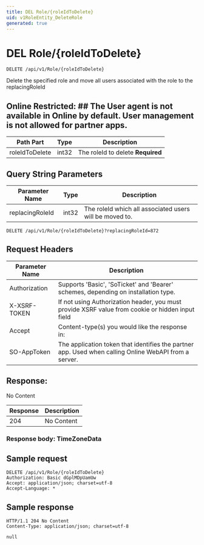 ```yaml
---
title: DEL Role/{roleIdToDelete}
uid: v1RoleEntity_DeleteRole
generated: true
---
```


# DEL Role/{roleIdToDelete}

```http
DELETE /api/v1/Role/{roleIdToDelete}
```

Delete the specified role and move all users associated with the role to the replacingRoleId


## Online Restricted: ## The User agent is not available in Online by default. User management is not allowed for partner apps.





| Path Part | Type | Description |
|-----------|------|-------------|
| roleIdToDelete | int32 | The roleId to delete **Required** |


## Query String Parameters

| Parameter Name | Type |  Description |
|----------------|------|--------------|
| replacingRoleId | int32 |  The roleId which all associated users will be moved to. |

```http
DELETE /api/v1/Role/{roleIdToDelete}?replacingRoleId=872
```


## Request Headers

| Parameter Name | Description |
|----------------|-------------|
| Authorization  | Supports 'Basic', 'SoTicket' and 'Bearer' schemes, depending on installation type. |
| X-XSRF-TOKEN   | If not using Authorization header, you must provide XSRF value from cookie or hidden input field |
| Accept         | Content-type(s) you would like the response in:  |
| SO-AppToken | The application token that identifies the partner app. Used when calling Online WebAPI from a server. |


## Response:

No Content

| Response | Description |
|----------------|-------------|
| 204 | No Content |

### Response body: TimeZoneData


## Sample request

```http!
DELETE /api/v1/Role/{roleIdToDelete}
Authorization: Basic dGplMDpUamUw
Accept: application/json; charset=utf-8
Accept-Language: *
```

## Sample response

```http_
HTTP/1.1 204 No Content
Content-Type: application/json; charset=utf-8

null
```